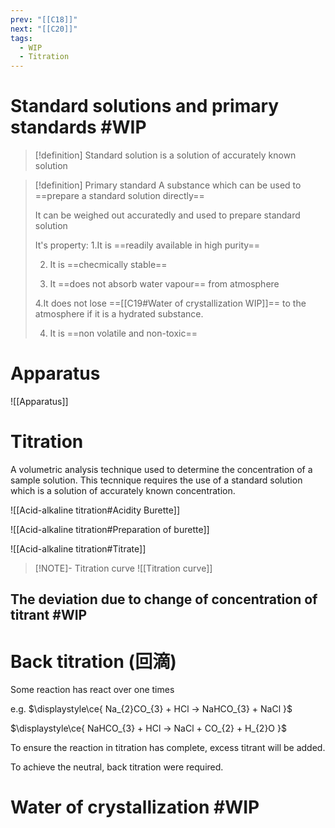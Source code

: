 ```yaml
---
prev: "[[C18]]"
next: "[[C20]]"
tags:
  - WIP
  - Titration
---
```

# Standard solutions and primary standards #WIP 

> [!definition] Standard solution
>  is a solution of accurately known solution

> [!definition] Primary standard
> A substance which can be used to ==prepare a standard solution directly==
> 
> It can be weighed out accuratedly and used to prepare standard solution
> 
> It's property:
>  1.It is ==readily available in high purity==
>  
>2. It is ==checmically stable==
>   
>3. It ==does not absorb water vapour== from atmosphere
>   
>4.It does not lose ==[[C19#Water of crystallization WIP]]== to the atmosphere if it is a hydrated substance.
>
>4. It is ==non volatile and non-toxic==


# Apparatus 
![[Apparatus]]
# Titration 
A volumetric analysis technique used to determine the concentration of a sample solution. 
This tecnnique requires the use of a standard solution which is a solution of accurately known concentration.




![[Acid-alkaline titration#Acidity Burette]]

![[Acid-alkaline titration#Preparation of burette]]

![[Acid-alkaline titration#Titrate]]


> [!NOTE]- Titration curve
![[Titration curve]]
## The deviation due to change of concentration of titrant #WIP



# Back titration (回滴) 
Some reaction has react over one times 

e.g. $\displaystyle\ce{ Na_{2}CO_{3} + HCl -> NaHCO_{3} + NaCl }$ 

$\displaystyle\ce{ NaHCO_{3} + HCl -> NaCl + CO_{2} + H_{2}O }$

To ensure the reaction in titration has complete, excess titrant will be added. 

To achieve the neutral, back titration were required.

[^1]: The range of colour change of pH indicator would affect the error, for methyl orange and phenolphthalein , their range do not cover the 7. By the experiment result, when the colour of them changed, the solution ==ALMOST== neutralized.





# Water of crystallization #WIP